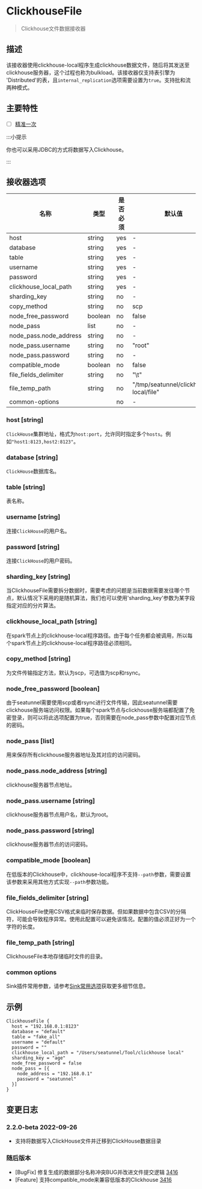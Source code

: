 # ClickhouseFile

> Clickhouse文件数据接收器

## 描述

该接收器使用clickhouse-local程序生成clickhouse数据文件，随后将其发送至clickhouse服务器，这个过程也称为bulkload。该接收器仅支持表引擎为 'Distributed'的表，且`internal_replication`选项需要设置为`true`。支持批和流两种模式。

## 主要特性

- [ ] [精准一次](../../concept/connector-v2-features.md)

:::小提示

你也可以采用JDBC的方式将数据写入Clickhouse。

:::

## 接收器选项

|           名称           |   类型    | 是否必须 |                  默认值                   |
|------------------------|---------|------|----------------------------------------|
| host                   | string  | yes  | -                                      |
| database               | string  | yes  | -                                      |
| table                  | string  | yes  | -                                      |
| username               | string  | yes  | -                                      |
| password               | string  | yes  | -                                      |
| clickhouse_local_path  | string  | yes  | -                                      |
| sharding_key           | string  | no   | -                                      |
| copy_method            | string  | no   | scp                                    |
| node_free_password     | boolean | no   | false                                  |
| node_pass              | list    | no   | -                                      |
| node_pass.node_address | string  | no   | -                                      |
| node_pass.username     | string  | no   | "root"                                 |
| node_pass.password     | string  | no   | -                                      |
| compatible_mode        | boolean | no   | false                                  |
| file_fields_delimiter  | string  | no   | "\t"                                   |
| file_temp_path         | string  | no   | "/tmp/seatunnel/clickhouse-local/file" |
| common-options         |         | no   | -                                      |

### host [string]

`ClickHouse`集群地址，格式为`host:port`，允许同时指定多个`hosts`。例如`"host1:8123,host2:8123"`。

### database [string]

`ClickHouse`数据库名。

### table [string]

表名称。

### username [string]

连接`ClickHouse`的用户名。

### password [string]

连接`ClickHouse`的用户密码。

### sharding_key [string]

当ClickhouseFile需要拆分数据时，需要考虑的问题是当前数据需要发往哪个节点，默认情况下采用的是随机算法，我们也可以使用'sharding_key'参数为某字段指定对应的分片算法。

### clickhouse_local_path [string]

在spark节点上的clickhouse-local程序路径。由于每个任务都会被调用，所以每个spark节点上的clickhouse-local程序路径必须相同。

### copy_method [string]

为文件传输指定方法，默认为scp，可选值为scp和rsync。

### node_free_password [boolean]

由于seatunnel需要使用scp或者rsync进行文件传输，因此seatunnel需要clickhouse服务端访问权限。如果每个spark节点与clickhouse服务端都配置了免密登录，则可以将此选项配置为true，否则需要在node_pass参数中配置对应节点的密码。

### node_pass [list]

用来保存所有clickhouse服务器地址及其对应的访问密码。

### node_pass.node_address [string]

clickhouse服务器节点地址。

### node_pass.username [string]

clickhouse服务器节点用户名，默认为root。

### node_pass.password [string]

clickhouse服务器节点的访问密码。

### compatible_mode [boolean]

在低版本的Clickhouse中，clickhouse-local程序不支持`--path`参数，需要设置该参数来采用其他方式实现`--path`参数功能。

### file_fields_delimiter [string]

ClickHouseFile使用CSV格式来临时保存数据。但如果数据中包含CSV的分隔符，可能会导致程序异常。使用此配置可以避免该情况。配置的值必须正好为一个字符的长度。

### file_temp_path [string]

ClickhouseFile本地存储临时文件的目录。

### common options

Sink插件常用参数，请参考[Sink常用选项](../sink-common-options.md)获取更多细节信息。

## 示例

```hocon
ClickhouseFile {
  host = "192.168.0.1:8123"
  database = "default"
  table = "fake_all"
  username = "default"
  password = ""
  clickhouse_local_path = "/Users/seatunnel/Tool/clickhouse local"
  sharding_key = "age"
  node_free_password = false
  node_pass = [{
    node_address = "192.168.0.1"
    password = "seatunnel"
  }]
}
```

## 变更日志

### 2.2.0-beta 2022-09-26

- 支持将数据写入ClickHouse文件并迁移到ClickHouse数据目录

### 随后版本

- [BugFix] 修复生成的数据部分名称冲突BUG并改进文件提交逻辑  [3416](https://github.com/apache/seatunnel/pull/3416)
- [Feature] 支持compatible_mode来兼容低版本的Clickhouse  [3416](https://github.com/apache/seatunnel/pull/3416)

